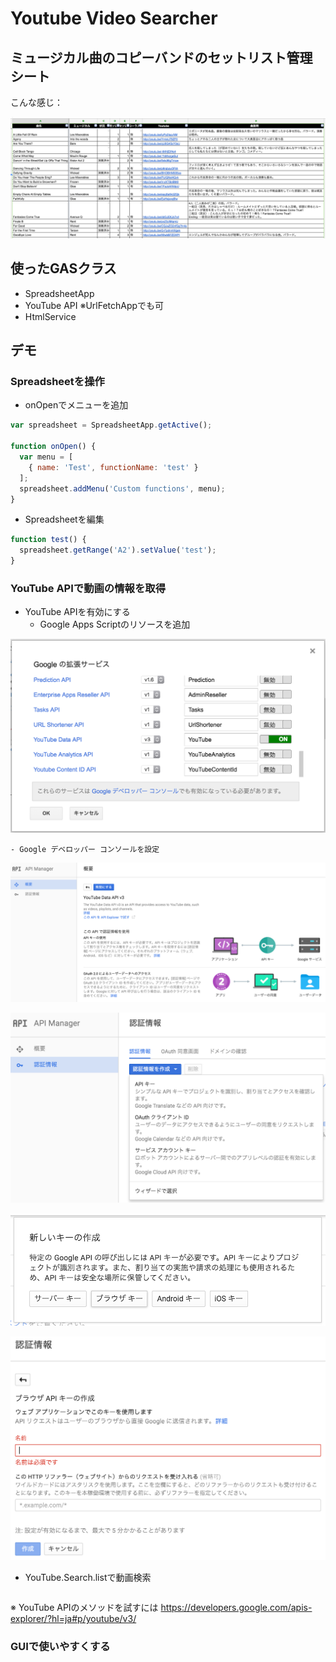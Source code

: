 # Youtube Video Searcher

## ミュージカル曲のコピーバンドのセットリスト管理シート

こんな感じ：

![setlist screenshot](https://github.com/j-nishina/gas-demo/blob/master/basic/YoutubeVideoSearcher/images/setlist.png)

## 使ったGASクラス
- SpreadsheetApp
- YouTube API
※UrlFetchAppでも可
- HtmlService

## デモ
### Spreadsheetを操作
- onOpenでメニューを追加
```javascript
var spreadsheet = SpreadsheetApp.getActive(); 

function onOpen() {
  var menu = [
    { name: 'Test', functionName: 'test' }
  ];
  spreadsheet.addMenu('Custom functions', menu);
}
```
- Spreadsheetを編集
```javascript
function test() {
  spreadsheet.getRange('A2').setValue('test');
}
```

### YouTube APIで動画の情報を取得
- YouTube APIを有効にする
    - Google Apps Scriptのリソースを追加

![google extensions screenshot](https://github.com/j-nishina/gas-demo/blob/master/basic/YoutubeVideoSearcher/images/google_extensions.png)

    - Google デベロッパー コンソールを設定

![google developer console screenshot](https://github.com/j-nishina/gas-demo/blob/master/basic/YoutubeVideoSearcher/images/google_developer_console.png)

![google developer console screenshot](https://github.com/j-nishina/gas-demo/blob/master/basic/YoutubeVideoSearcher/images/google_developer_console_2.png)

![google developer console screenshot](https://github.com/j-nishina/gas-demo/blob/master/basic/YoutubeVideoSearcher/images/google_developer_console_3.png)

![google developer console screenshot](https://github.com/j-nishina/gas-demo/blob/master/basic/YoutubeVideoSearcher/images/google_developer_console_4.png)
- YouTube.Search.listで動画検索
```javascript

```
※ YouTube APIのメソッドを試すには https://developers.google.com/apis-explorer/?hl=ja#p/youtube/v3/

### GUIで使いやすくする
